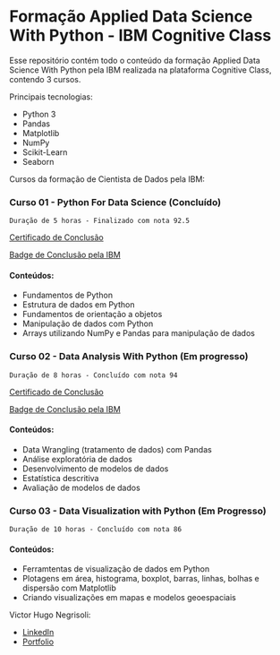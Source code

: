 # Formação Applied Data Science With Python - IBM Cognitive Class

Esse repositório contém todo o conteúdo da formação Applied Data Science With Python pela IBM realizada na plataforma Cognitive Class, contendo 3 cursos.

Principais tecnologias:

* Python 3
* Pandas
* Matplotlib
* NumPy
* Scikit-Learn
* Seaborn

Cursos da formação de Cientista de Dados pela IBM:

### Curso 01 - Python For Data Science (Concluído)

```
Duração de 5 horas - Finalizado com nota 92.5
```

[Certificado de Conclusão](https://courses.cognitiveclass.ai/certificates/2f019fa2435e4981bbe11a3998d29b35)

[Badge de Conclusão pela IBM](https://www.youracclaim.com/badges/38233d1b-f3f7-46d4-9237-e05bb635bd49/linked_in_profile)

#### Conteúdos:

* Fundamentos de Python
* Estrutura de dados em Python
* Fundamentos de orientação a objetos
* Manipulação de dados com Python
* Arrays utilizando NumPy e Pandas para manipulação de dados

### Curso 02 - Data Analysis With Python (Em progresso)

```
Duração de 8 horas - Concluído com nota 94
```

[Certificado de Conclusão](https://courses.cognitiveclass.ai/certificates/user/1463256/course/course-v1:CognitiveClass+DA0101EN+2017)

[Badge de Conclusão pela IBM](https://www.youracclaim.com/badges/caf0c17c-2180-4f85-8541-466d47c86e80/linked_in_profile)

#### Conteúdos:

* Data Wrangling (tratamento de dados) com Pandas
* Análise exploratória de dados
* Desenvolvimento de modelos de dados
* Estatística descritiva
* Avaliação de modelos de dados

### Curso 03 - Data Visualization with Python (Em Progresso)

```
Duração de 10 horas - Concluído com nota 86 
```

#### Conteúdos:

* Ferramtentas de visualização de dados em Python
* Plotagens em área, histograma, boxplot, barras, linhas, bolhas e dispersão com Matplotlib
* Criando visualizações em mapas e modelos geoespaciais

Victor Hugo Negrisoli:

* [LinkedIn](https://www.linkedin.com/in/victorhugonegrisoli)
* [Portfolio](https://vhnegrisoli.github.io/portfolio/)
